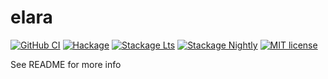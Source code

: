 # elara

[![GitHub CI](https://github.com/ElaraLang/elara/workflows/CI/badge.svg)](https://github.com/ElaraLang/elara/actions)
[![Hackage](https://img.shields.io/hackage/v/elara.svg?logo=haskell)](https://hackage.haskell.org/package/elara)
[![Stackage Lts](http://stackage.org/package/elara/badge/lts)](http://stackage.org/lts/package/elara)
[![Stackage Nightly](http://stackage.org/package/elara/badge/nightly)](http://stackage.org/nightly/package/elara)
[![MIT license](https://img.shields.io/badge/license-MIT-blue.svg)](LICENSE)

See README for more info
